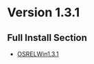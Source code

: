 # Version 1.3.1

## Full Install Section

- [OSRELWin1.3.1](https://autopatchhk.yuanshen.com/client_app/pc_mihoyo/20210208_537bff841524f3d6/GenshinImpact_1.3.1.zip)
